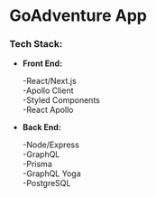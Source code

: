 # GoAdventure App
### Tech Stack:
* **Front End:**
   
   -React/Next.js  
   -Apollo Client  
   -Styled Components  
   -React Apollo  
   
* **Back End:**
   
   -Node/Express  
   -GraphQL  
   -Prisma  
   -GraphQL Yoga  
   -PostgreSQL
